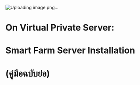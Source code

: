 ![Uploading image.png…]()

# On Virtual Private Server: 
# Smart Farm Server Installation 
# (คู่มือฉบับย่อ)
